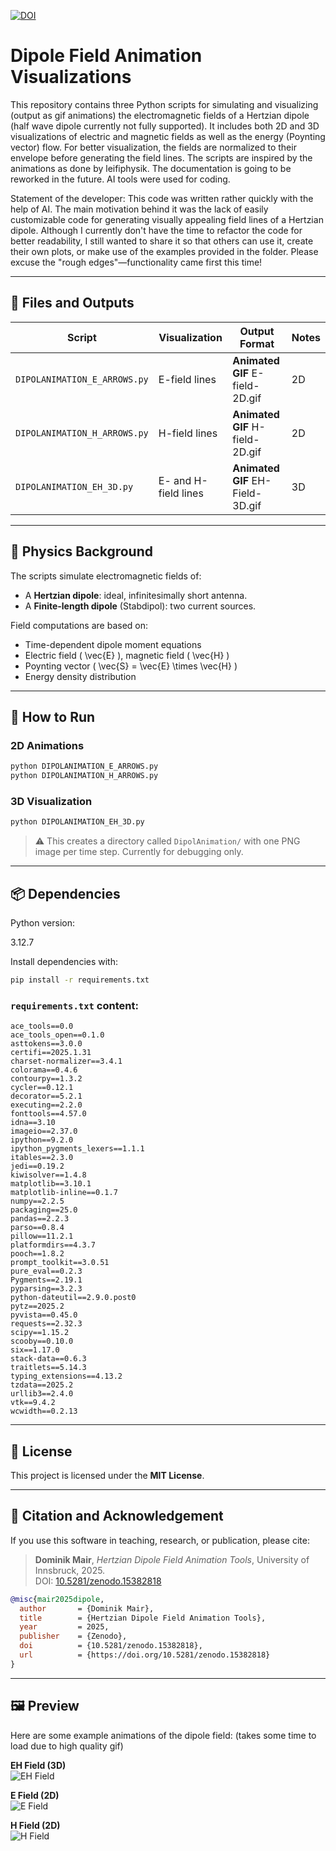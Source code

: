 [![DOI](https://zenodo.org/badge/DOI/10.5281/zenodo.1234567.svg)](https://doi.org/10.5281/zenodo.15382818)


# Dipole Field Animation Visualizations

This repository contains three Python scripts for simulating and visualizing (output as gif animations) the electromagnetic fields of a Hertzian dipole (half wave dipole currently not fully supported). It includes both 2D and 3D visualizations of electric and magnetic fields as well as the energy (Poynting vector) flow.  For better visualization, the fields are normalized to their envelope before generating the field lines.
The scripts are inspired by the animations as done by leifiphysik.
The documentation is going to be reworked in the future. 
AI tools were used for coding.

Statement of the developer:
This code was written rather quickly with the help of AI. The main motivation behind it was the lack of easily customizable code for generating visually appealing field lines of a Hertzian dipole. Although I currently don't have the time to refactor the code for better readability, I still wanted to share it so that others can use it, create their own plots, or make use of the examples provided in the folder. Please excuse the "rough edges"—functionality came first this time!


---

## 📁 Files and Outputs

| Script                        | Visualization                          | Output Format                             | Notes                                                                 |
|------------------------------|----------------------------------------|-------------------------------------------|-----------------------------------------------------------------------|
| `DIPOLANIMATION_E_ARROWS.py` | E-field lines      | **Animated GIF** E-field-2D.gif | 2D   |
| `DIPOLANIMATION_H_ARROWS.py` | H-field lines      | **Animated GIF** H-field-2D.gif | 2D                       |
| `DIPOLANIMATION_EH_3D.py`    | E- and H-field lines     | **Animated GIF** EH-Field-3D.gif          | 3D |

---

## 🧠 Physics Background

The scripts simulate electromagnetic fields of:
- A **Hertzian dipole**: ideal, infinitesimally short antenna.
- A **Finite-length dipole** (Stabdipol): two current sources.

Field computations are based on:
- Time-dependent dipole moment equations
- Electric field \( \vec{E} \), magnetic field \( \vec{H} \)
- Poynting vector \( \vec{S} = \vec{E} \times \vec{H} \)
- Energy density distribution

---

## 🚀 How to Run

### 2D Animations

```bash
python DIPOLANIMATION_E_ARROWS.py
python DIPOLANIMATION_H_ARROWS.py
```

### 3D Visualization

```bash
python DIPOLANIMATION_EH_3D.py
```

> ⚠️ This creates a directory called `DipolAnimation/` with one PNG image per time step. Currently for debugging only.

---

## 📦 Dependencies
Python version:

3.12.7

Install dependencies with:

```bash
pip install -r requirements.txt
```

### `requirements.txt` content:

```
ace_tools==0.0
ace_tools_open==0.1.0
asttokens==3.0.0
certifi==2025.1.31
charset-normalizer==3.4.1
colorama==0.4.6
contourpy==1.3.2
cycler==0.12.1
decorator==5.2.1
executing==2.2.0
fonttools==4.57.0
idna==3.10
imageio==2.37.0
ipython==9.2.0
ipython_pygments_lexers==1.1.1
itables==2.3.0
jedi==0.19.2
kiwisolver==1.4.8
matplotlib==3.10.1
matplotlib-inline==0.1.7
numpy==2.2.5
packaging==25.0
pandas==2.2.3
parso==0.8.4
pillow==11.2.1
platformdirs==4.3.7
pooch==1.8.2
prompt_toolkit==3.0.51
pure_eval==0.2.3
Pygments==2.19.1
pyparsing==3.2.3
python-dateutil==2.9.0.post0
pytz==2025.2
pyvista==0.45.0
requests==2.32.3
scipy==1.15.2
scooby==0.10.0
six==1.17.0
stack-data==0.6.3
traitlets==5.14.3
typing_extensions==4.13.2
tzdata==2025.2
urllib3==2.4.0
vtk==9.4.2
wcwidth==0.2.13
```

---

## 📝 License

This project is licensed under the **MIT License**.

---

## 🙋 Citation and Acknowledgement

If you use this software in teaching, research, or publication, please cite:

> **Dominik Mair**, *Hertzian Dipole Field Animation Tools*, University of Innsbruck, 2025.  
> DOI: [10.5281/zenodo.15382818](https://doi.org/10.5281/zenodo.15382818)

```bibtex
@misc{mair2025dipole,
  author       = {Dominik Mair},
  title        = {Hertzian Dipole Field Animation Tools},
  year         = 2025,
  publisher    = {Zenodo},
  doi          = {10.5281/zenodo.15382818},
  url          = {https://doi.org/10.5281/zenodo.15382818}
}
```
---

## 🖼️ Preview

Here are some example animations of the dipole field: (takes some time to load due to high quality gif)

**EH Field (3D)**  
![EH Field](Animations/EH-field-3D.gif)

**E Field (2D)**  
![E Field](Animations/E-field-2D.gif)

**H Field (2D)**  
![H Field](Animations/H-field-2D.gif)
